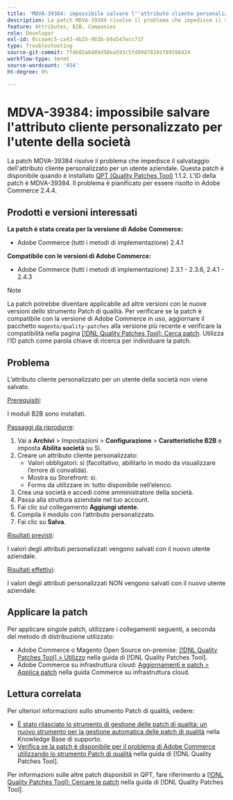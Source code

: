```yaml
---
title: 'MDVA-39384: impossibile salvare l''attributo cliente personalizzato per l''utente della società'
description: La patch MDVA-39384 risolve il problema che impedisce il salvataggio dell'attributo cliente personalizzato per un utente aziendale. Questa patch è disponibile quando è installato [Quality Patches Tool (QPT)](https://experienceleague.adobe.com/it/docs/commerce-operations/tools/quality-patches-tool/quality-patches-tool-to-self-serve-quality-patches) 1.1.2. L'ID della patch è MDVA-39384. Il problema è pianificato per essere risolto in Adobe Commerce 2.4.4.
feature: Attributes, B2B, Companies
role: Developer
exl-id: 0ccaa4c5-ca43-4b25-963b-b9a547ecc71f
type: Troubleshooting
source-git-commit: 7fdb02a6d89d50ea593c5fd99d78101f89198424
workflow-type: tm+mt
source-wordcount: '454'
ht-degree: 0%

---
```


# MDVA-39384: impossibile salvare l&#39;attributo cliente personalizzato per l&#39;utente della società

La patch MDVA-39384 risolve il problema che impedisce il salvataggio dell&#39;attributo cliente personalizzato per un utente aziendale. Questa patch è disponibile quando è installato [QPT (Quality Patches Tool)](https://experienceleague.adobe.com/it/docs/commerce-operations/tools/quality-patches-tool/quality-patches-tool-to-self-serve-quality-patches) 1.1.2. L&#39;ID della patch è MDVA-39384. Il problema è pianificato per essere risolto in Adobe Commerce 2.4.4.

## Prodotti e versioni interessati

**La patch è stata creata per la versione di Adobe Commerce:**

* Adobe Commerce (tutti i metodi di implementazione) 2.4.1

**Compatibile con le versioni di Adobe Commerce:**

* Adobe Commerce (tutti i metodi di implementazione) 2.3.1 - 2.3.6, 2.4.1 - 2.4.3

>[!NOTE]
>
>La patch potrebbe diventare applicabile ad altre versioni con le nuove versioni dello strumento Patch di qualità. Per verificare se la patch è compatibile con la versione di Adobe Commerce in uso, aggiornare il pacchetto `magento/quality-patches` alla versione più recente e verificare la compatibilità nella pagina [[!DNL Quality Patches Tool]: Cerca patch](https://experienceleague.adobe.com/it/docs/commerce-operations/tools/quality-patches-tool/quality-patches-tool-to-self-serve-quality-patches). Utilizza l’ID patch come parola chiave di ricerca per individuare la patch.

## Problema

L’attributo cliente personalizzato per un utente della società non viene salvato.

<u>Prerequisiti</u>:

I moduli B2B sono installati.

<u>Passaggi da riprodurre</u>:

1. Vai a **Archivi** > Impostazioni > **Configurazione** > **Caratteristiche B2B** e imposta **Abilita società** su Sì.
1. Creare un attributo cliente personalizzato:
   * Valori obbligatori: sì (facoltativo, abilitarlo in modo da visualizzare l’errore di convalida).
   * Mostra su Storefront: sì.
   * Forms da utilizzare in: tutto disponibile nell’elenco.
1. Crea una società e accedi come amministratore della società.
1. Passa alla struttura aziendale nel tuo account.
1. Fai clic sul collegamento **Aggiungi utente**.
1. Compila il modulo con l’attributo personalizzato.
1. Fai clic su **Salva**.

<u>Risultati previsti</u>:

I valori degli attributi personalizzati vengono salvati con il nuovo utente aziendale.

<u>Risultati effettivi</u>:

I valori degli attributi personalizzati NON vengono salvati con il nuovo utente aziendale.

## Applicare la patch

Per applicare singole patch, utilizzare i collegamenti seguenti, a seconda del metodo di distribuzione utilizzato:

* Adobe Commerce o Magento Open Source on-premise: [[!DNL Quality Patches Tool] > Utilizzo](/help/tools/quality-patches-tool/usage.md) nella guida di [!DNL Quality Patches Tool].
* Adobe Commerce su infrastruttura cloud: [Aggiornamenti e patch > Applica patch](https://experienceleague.adobe.com/docs/commerce-cloud-service/user-guide/develop/upgrade/apply-patches.html?lang=it) nella guida Commerce su infrastruttura cloud.

## Lettura correlata

Per ulteriori informazioni sullo strumento Patch di qualità, vedere:

* [È stato rilasciato lo strumento di gestione delle patch di qualità: un nuovo strumento per la gestione automatica delle patch di qualità](https://experienceleague.adobe.com/it/docs/commerce-operations/tools/quality-patches-tool/quality-patches-tool-to-self-serve-quality-patches) nella Knowledge Base di supporto.
* [Verifica se la patch è disponibile per il problema di Adobe Commerce utilizzando lo strumento Patch di qualità](/help/tools/quality-patches-tool/patches-available-in-qpt/check-patch-for-magento-issue-with-magento-quality-patches.md) nella guida di [!DNL Quality Patches Tool].

Per informazioni sulle altre patch disponibili in QPT, fare riferimento a [[!DNL Quality Patches Tool]: Cercare le patch](https://experienceleague.adobe.com/tools/commerce-quality-patches/index.html?lang=it) nella guida di [!DNL Quality Patches Tool].
